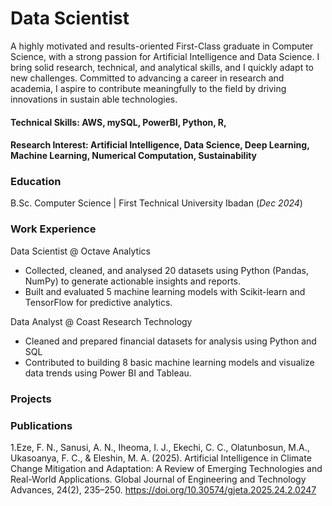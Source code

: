 # Data Scientist
A highly motivated and results-oriented First-Class graduate in Computer Science, with a strong passion for Artificial Intelligence and 
Data Science. I bring solid research, technical, and analytical skills, and I quickly adapt to new challenges. Committed to advancing a 
career in research and academia, I aspire to contribute meaningfully to the field by driving innovations in sustain
able technologies. 

#### Technical Skills: AWS, mySQL,  PowerBI, Python, R,
#### Research Interest: Artificial Intelligence, Data Science, Deep Learning, Machine Learning, Numerical Computation, Sustainability

### Education
B.Sc. Computer Science | First Technical University Ibadan (_Dec 2024_)

### Work Experience
Data Scientist @ Octave Analytics
- Collected, cleaned, and analysed 20 datasets using Python (Pandas, NumPy) to generate actionable insights and reports.  
- Built and evaluated 5 machine learning models with Scikit-learn and TensorFlow for predictive analytics. 

Data Analyst @ Coast Research Technology
- Cleaned and prepared financial datasets for analysis using Python and SQL  
- Contributed to building 8 basic machine learning models and visualize data trends using Power BI and Tableau.

### Projects


### Publications
1.Eze, F. N., Sanusi, A. N., Iheoma, I. J., Ekechi, C. C., Olatunbosun, M.A., Ukasoanya, F. C.,   & Eleshin, M. A. (2025). Artificial Intelligence in Climate Change Mitigation and Adaptation:   A Review of Emerging Technologies and Real-World Applications. Global Journal of Engineering    and Technology Advances, 24(2), 235–250. https://doi.org/10.30574/gjeta.2025.24.2.0247  
